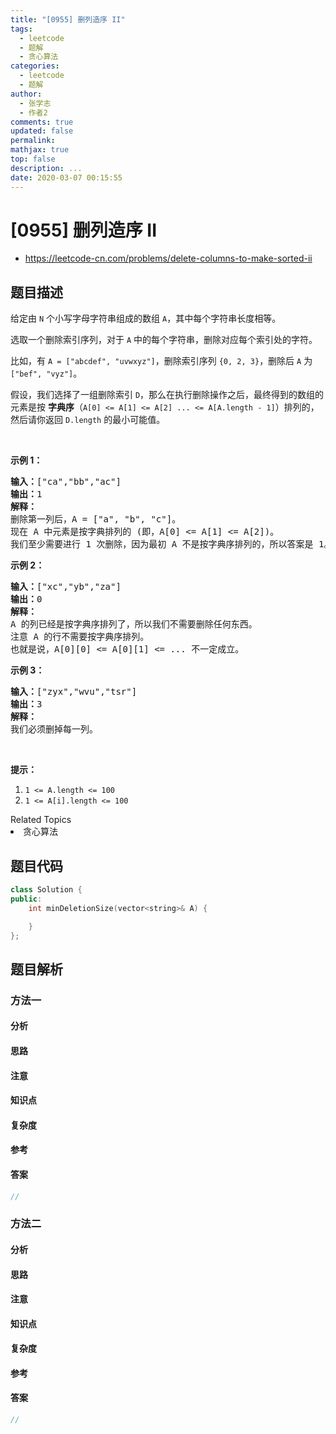 ```yaml
---
title: "[0955] 删列造序 II"
tags:
  - leetcode
  - 题解
  - 贪心算法
categories:
  - leetcode
  - 题解
author:
  - 张学志
  - 作者2
comments: true
updated: false
permalink:
mathjax: true
top: false
description: ...
date: 2020-03-07 00:15:55
---
```



# [0955] 删列造序 II
* https://leetcode-cn.com/problems/delete-columns-to-make-sorted-ii


## 题目描述

<p>给定由&nbsp;<code>N</code>&nbsp;个小写字母字符串组成的数组&nbsp;<code>A</code>，其中每个字符串长度相等。</p>

<p>选取一个删除索引序列，对于&nbsp;<code>A</code>&nbsp;中的每个字符串，删除对应每个索引处的字符。</p>

<p>比如，有&nbsp;<code>A = [&quot;abcdef&quot;, &quot;uvwxyz&quot;]</code>，删除索引序列&nbsp;<code>{0, 2, 3}</code>，删除后&nbsp;<code>A</code>&nbsp;为<code>[&quot;bef&quot;, &quot;vyz&quot;]</code>。</p>

<p>假设，我们选择了一组删除索引&nbsp;<code>D</code>，那么在执行删除操作之后，最终得到的数组的元素是按 <strong>字典序</strong>（<code>A[0] &lt;= A[1] &lt;= A[2] ... &lt;= A[A.length - 1]</code>）排列的，然后请你返回&nbsp;<code>D.length</code>&nbsp;的最小可能值。</p>

<p>&nbsp;</p>

<ol>
</ol>

<p><strong>示例 1：</strong></p>

<pre><strong>输入：</strong>[&quot;ca&quot;,&quot;bb&quot;,&quot;ac&quot;]
<strong>输出：</strong>1
<strong>解释： </strong>
删除第一列后，A = [&quot;a&quot;, &quot;b&quot;, &quot;c&quot;]。
现在 A 中元素是按字典排列的 (即，A[0] &lt;= A[1] &lt;= A[2])。
我们至少需要进行 1 次删除，因为最初 A 不是按字典序排列的，所以答案是 1。
</pre>

<p><strong>示例 2：</strong></p>

<pre><strong>输入：</strong>[&quot;xc&quot;,&quot;yb&quot;,&quot;za&quot;]
<strong>输出：</strong>0
<strong>解释：</strong>
A 的列已经是按字典序排列了，所以我们不需要删除任何东西。
注意 A 的行不需要按字典序排列。
也就是说，A[0][0] &lt;= A[0][1] &lt;= ... 不一定成立。
</pre>

<p><strong>示例 3：</strong></p>

<pre><strong>输入：</strong>[&quot;zyx&quot;,&quot;wvu&quot;,&quot;tsr&quot;]
<strong>输出：</strong>3
<strong>解释：</strong>
我们必须删掉每一列。
</pre>

<p>&nbsp;</p>

<p><strong>提示：</strong></p>

<ol>
	<li><code>1 &lt;= A.length &lt;= 100</code></li>
	<li><code>1 &lt;= A[i].length &lt;= 100</code></li>
</ol>
<div><div>Related Topics</div><div><li>贪心算法</li></div></div>


## 题目代码

```cpp
class Solution {
public:
    int minDeletionSize(vector<string>& A) {

    }
};
```


## 题目解析


### 方法一

#### 分析

#### 思路

#### 注意

#### 知识点

#### 复杂度

#### 参考

#### 答案

```cpp
//
```


### 方法二

#### 分析

#### 思路

#### 注意

#### 知识点

#### 复杂度

#### 参考

#### 答案

```cpp
//
```


